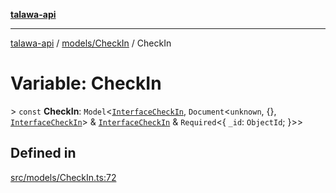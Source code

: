 [**talawa-api**](../../../README.md)

***

[talawa-api](../../../modules.md) / [models/CheckIn](../README.md) / CheckIn

# Variable: CheckIn

\> `const` **CheckIn**: `Model`\<[`InterfaceCheckIn`](../interfaces/InterfaceCheckIn.md), `Document`\<`unknown`, \{\}, [`InterfaceCheckIn`](../interfaces/InterfaceCheckIn.md)\> & [`InterfaceCheckIn`](../interfaces/InterfaceCheckIn.md) & `Required`\<\{ `_id`: `ObjectId`; \}\>\>

## Defined in

[src/models/CheckIn.ts:72](https://github.com/PalisadoesFoundation/talawa-api/blob/4b5c74fd36bcfc2e36f3a06b67d517e865c188be/src/models/CheckIn.ts#L72)
